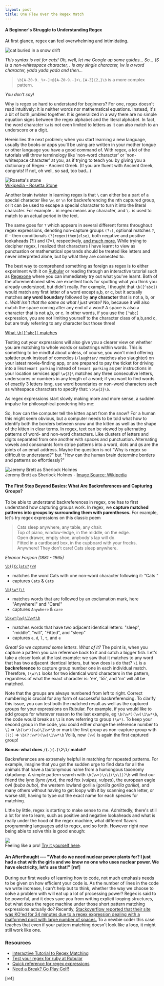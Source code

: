 ```yaml
---
layout: post
title: One Flew Over the Regex Match
---
```


#### A Beginner's Struggle to Understanding Regex

At first glance, regex can feel overwhelming and intimidating.

![cat buried in a snow drift](https://i.chzbgr.com/full/8822440960/h09650A10/)

_This syntax is not for cats! Oh, well, let me Google up some guides..._
_So... \S is a non-whitespace character, . is any single character, \w is a word character, yada yada yada and then..._

> `\b[A-Z0-9._%+-]+@[A-Z0-9.-]+\.[A-Z]{2,}\b` is a more complex pattern.

_You don't say!_


Why is regex so hard to understand for beginners? For one, regex doesn't read intuitively: it is neither words nor mathematical equations. Instead, it's a bit of both jumbled together. It is generalized in a way there are no simple equation signs between the regex alphabet and the literal alphabet. In fact, the word character `\w` is not even limited to letters as it can also match to an underscore or a digit.   

Herein lies the next problem; when you start learning a new language, usually the books or apps you'll be using are written in your mother tongue or other language you have a good command of. With regex, a lot of the tutorials will throw terminology like 'non-word character' or 'non-whitespace character' at you, as if trying to teach you by giving you a dictionary of Regex - Ancient Greek. (If you are fluent with Ancient Greek, congrats! If not, oh well, so sad, too bad...)    

![Rosetta's stone](https://upload.wikimedia.org/wikipedia/commons/thumb/4/46/RosettaStoneAsPartOfOriginalStele.svg/314px-RosettaStoneAsPartOfOriginalStele.svg.png)   
[Wikipedia - Rosetta Stone](https://en.wikipedia.org/wiki/Rosetta_Stone)    



Another brain twister in learning regex is that `\` can either be a part of a special character like `\w`, or `\n` for backreferencing the nth captured group, or it can be used to escape a special character to turn it into the literal character. For example `.` in regex means any character, and `\.` is used to match to an actual period in the text.   


The same goes for `?` which appears in several different forms throughout regex expressions, denoting non-capture groups `(?:)`, optional matches `?`, if - then conditionals `(?(regex)then|else)`, both negative and positive lookaheads (?!) and (?=), respectively, [and much more.](http://www.regular-expressions.info/refquick.html) While trying to decipher regex, I realized that characters I have learnt to view as punctuation or mathematical operands should be treated like letters and never interpreted alone, but by what they are connected to.


The best way to comprehend something as foreign as regex is to either experiment with it on [Rubular](http://rubular.com) or reading through an interactive tutorial such as [Regexone](http://regeone.com) where you can immediately try out what you've learnt. Both of the aforementioned sites are excellent tools for spotting what you think you already understood, but didn't really. For example, I thought that `\b([^abc])` would match any first letter of a word except a,b, or c, but it actually matches __any word boundary__ followed by __any character__ that is not a, b, or c. _Wait! Isn't that the same as what I just wrote?_ No, because it will also match the space coming after any end of a word! A space is also a character that is not a,b, or c. In other words, if you use the `[^abc]` expression, you are not limiting yourself to the character class of a,b,and c, but are truly referring to any character but those three!


[What `\b([^abc])` matches](http://rubular.com/r/c3XenvHA48)


Testing out your expressions will also give you a clearer view on whether you are matching to whole words or substrings within words. This is something to be mindful about unless, of course, you won't mind offering splatter punk instead of comedies (`/laughter/` matches also slaughter) on your latest movie-finding app, or are prepared to pay the ticket for driving into a lieu`tenant parking` instead of `tenant parking` as per instructions in your location services app! `\w{3}\` matches any three consecutive letters, underscores or numbers in any length of a word; if you want to find words of exactly 3 letters long, use word boundaries or non-word characters such as whitespace characters to specify that: `\b\w{3}\b`.


As regex expressions start slowly making more and more sense, a sudden impulse for philosophical pondering hits me:

So, how can the computer tell the kitten apart from the snow? For a human this might seem obvious, but a computer needs to be told what how to identify both the borders between snow and the kitten as well as the shape of the kitten in clear terms. In regex, text can be viewed by alternating patterns of word- and non-word characters. Like clusters of letters and digits separated from one another with spaces and punctuation. Alternating vowels and consonants form stripe patterns into a word, dots and `@`s are the joints of an email address. Maybe the question is not "Why is regex so difficult to understand?" but "How can the human brain determine borders and patterns so effortlessly?"

![Jeremy Brett as Sherlock Holmes](https://upload.wikimedia.org/wikipedia/en/b/b0/Jeremy_Brett.jpg)  
Jeremy Brett as Sherlock Holmes - [Image Source: Wikipedia](https://en.wikipedia.org/wiki/Jeremy_Brett)


#### The First Step Beyond Basics: What Are Backreferences and Capturing Groups?

To be able to understand backreferences in regex, one has to first understand how capturing groups work. In regex, we __capture matched patterns into groups by surrounding them with parentheses.__ For example, let's try regex expressions on this classic poem

> Cats sleep anywhere, any table, any chair.      
> Top of piano, window-ledge, in the middle, on the edge.     
> Open drawer, empty shoe, anybody's lap will do.     
> Fitted in a cardboard box, in the cupboard with your frocks.    
> Anywhere! They don't care! Cats sleep anywhere.     

_Eleanor Farjeon (1881 - 1965)_  

[`\b([Cc]ats?)\W`](http://rubular.com/r/YCIiaga02K)

 + matches the word Cats with one non-word character following it: "Cats "  
 + captures `Cats` & `Cats`

[`\b(\w*)\!`](http://rubular.com/r/D5g8IF6Tuz)

 + matches words that are followed by an exclamation mark, here "Anywhere!" and "Care!"  
 + captures `Anywhere` & `care`  

[`\b\w*(\w)\1\w*\b`](http://rubular.com/r/aRYbo3HurY)

  + matches words that have two adjacent identical letters: "sleep", "middle", "will", "Fitted", and "sleep"  
  + captures `e`, `d`, `l`, `t`, and `e`  


_Great! So we captured some letters. What of it?_ The point is, when you capture a pattern you can reference back to it and catch a bigger fish. Let's take a closer look at the last example: we saw that it matches to any word that has two adjacent identical letters, but how does is do that? `\1` is a __backreference__ to capture group number one in each individual match. Therefore, `(\w)\1` looks for two identical word characters in the pattern, regardless of what the exact character is: 'ee', '55', and 'nn' will all be matched.  

Note that the groups are always numbered from left to right. Correct numbering is crucial for any form of successful backreferencing. To clarify this issue, you can test both the matched result as well as the captured groups for your expressions on Rubular. For example, if you would like to add groups for whatever reason to the last example, eg `\b(\w*)(\w)\1\w*\b`, the code would break as `\1` is now referring to group `(\w*)`. To keep your second group in the code, you could either change the reference number to `\2` => `\b(\w*)(\w)\2\w*\b` or mark the first group as non-capture group with `(?:)` => `\b(?:\w*)(\w)\1\w*\b` Voilà, now `(\w)` is again the first captured group!   

 __Bonus: what does `/(.)(.)\2\1/` match?__

Backreferences are extremely helpful in matching for repeated patterns. For example, imagine that you got the sudden urge to find data for all the animals that have a tautonymous name from a humongous taxonomy datadump. A simple pattern search with `\b(\w+)\s\1(\s\1)?\b` will find our friend the lynx (_lynx lynx_), the red fox (_vulpes, vulpes_), the european eagle owl (_bubo bubo_), the western lowland gorilla (_gorilla gorilla gorilla_), and many others without having to get loopy with it by scanning each letter, or worse still, having to type out the exact name for each species for matching.

Little by little, regex is starting to make sense to me. Admittedly, there's still a lot for me to learn, such as positive and negative lookaheads and what is really under the hood of the regex machine, what different flavors programming languages add to regex, and so forth. However right now being able to solve this is good enough:

![](http://i.imgur.com/alu7wsS.png)    
Feeling like a pro! [Try it yourself here](http://regexone.com/problem/extracting_url_data?).




#### An Afterthought --- "What do we need nuclear power plants for? I just had a chat with the girls and we know no one who uses nuclear power. We have electricity, let's use that!" [ref]

During our first weeks of learning how to code, not much emphasis needs to be given on how efficient your code is. As the number of lines in the code we write increase, I can't help but to think, whether the way we choose to solve a problem with will eat up a lot of processing power? Regex is said to be powerful, and it does save you from writing explicit looping structures, but what does the regex machine under those short pattern matching expressions actually do? Recently, [Stackoverflow reported that their site was KO'ed for 34 minutes due to a regex expression dealing with a malformed post with large number of spaces.](http://stackstatus.net/post/147710624694/outage-postmortem-july-20-2016)  To a newbie coder this case teaches that even if your pattern matching doesn't look like a loop, it might still work like one.




### Resources

* [Interactive Tutorial to Regex Matching](http://regexone.com/)
* [Test your regex for ruby at Rubular](http://rubular.com/)
* [Quick reference for regex expressions](http://www.regular-expressions.info/refquick.html)
* [Need a Break? Go Play Golf!](http://regex.alf.nu/)

[ref]

